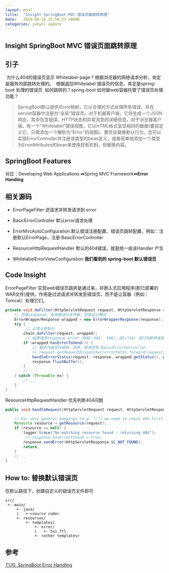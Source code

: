 ```yaml
---
layout: post
title:  "Insight SpringBoot MVC 错误页面跳转原理"
date:   2019-08-16 15:56:37 +0800
categories: jekyll update
---
```

## Insight SpringBoot MVC 错误页面跳转原理

## 引子

​    为什么404的错误页显示 Whitelabel-page ?
​    根据浏览器的网络请求分析，肯定是服务内部跳转处理的。
​    根据返回Whitelabel 错误页的信息，肯定是spring-boot 处理的错误页
​    如何跳转的？spring-boot 如何替web容器托管了错误页处理功能？

> SpringBoot默认提供/Error映射，它以合理的方式处理所有错误，并在servlet容器中注册为“全局”错误页。对于机器客户端，它将生成一个JSON响应，其中包含错误、HTTP状态和异常消息的详细信息。对于浏览器客户端，有一个“Whitelabel”错误视图，它以HTML格式呈现相同的数据(要自定义它，只需添加一个解析为“Error”的视图)。要完全替换默认行为，您可以实现ErrorController并注册该类型的bean定义，或者简单地添加一个类型为ErrorAttributes的bean来使用现有机制，但替换内容。

## SpringBoot Features

对应：Developing Web Applications ➡Spring MVC Framework➡**Error Handing**

## 相关源码

* ErrorPageFilter 滤请求并转发请求到 error

* BasicErrorController 默认error请求处理

* ErrorMvcAutoConfiguration 默认错误注册配置、错误页跳转配置，例如：注册默认ErrorPage，注册 BasicErrorController

* ResourceHttpRequestHandler 默认的404错误，就是统一由该Handler 产生

* WhitelabelErrorViewConfiguration **我们看到的 spring-boot 默认错误页**

## Code Insight

ErrorPageFilter  实现web错误页跳转是通过来，非嵌入式应用程序(即已部署的WAR文件)提供。作用是过滤请求并转发到错误页，而不是让容器（例如：Tomcat）处理它们。

```java
private void doFilter(HttpServletRequest request, HttpServletResponse response, FilterChain chain) throws IOException, ServletException {
    // 包装response，支持错误分支判断，包装设计模式 
    ErrorWrapperResponse wrapped = new ErrorWrapperResponse(response);
    try {
         // 正常业务执行
        chain.doFilter(request, wrapped);
         // 如果请求response error（例如：404， 500），该Filter 进行判断转发到错误页
        if (wrapped.hasErrorToSend()) {
            // 服务内部定向跳转，这样，就请求到 BasicErrorController
            // request.getRequestDispatcher(errorPath).forward(request, response);
            handleErrorStatus(request, response, wrapped.getStatus(), wrapped.getMessage());
            response.flushBuffer();
        }
        // ...
    } catch (Throwable ex) {
        // ...
    }
}
```

ResourceHttpRequestHandler 优先判断404问题

```java
public void handleRequest(HttpServletRequest request, HttpServletResponse response) throws ServletException, IOException {

    // For very general mappings (e.g. "/") we need to check 404 first
    Resource resource = getResource(request);
    if (resource == null) {
        logger.trace("No matching resource found - returning 404");
         // response.hasErrorToSend = true;
        response.sendError(HttpServletResponse.SC_NOT_FOUND);
        return;
    }
    // ...
}
```

## How to: 替换默认错误页

在默认路径下，创建自定义的错误页文件即可

```shell
src/
 +- main/
     +- java/
     |   + <source code>
     +- resources/
         +- templates/
             +- error/
             |   +- 5xx.ftl
             +- <other templates>
```

## 参考

[7.1.10. SpringBoot Error Handling](https://docs.spring.io/spring-boot/docs/2.5.2/reference/html/features.html#features.developing-web-applications.spring-mvc.error-handling)

